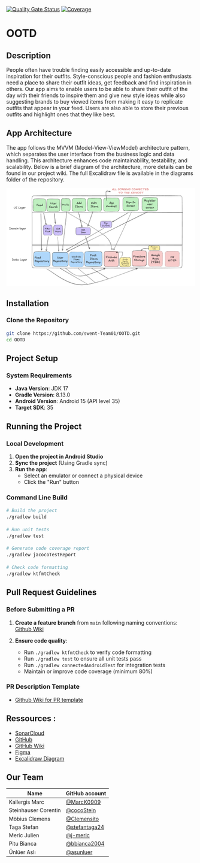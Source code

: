 [![Quality Gate Status](https://sonarcloud.io/api/project_badges/measure?project=swent-Team01_OOTD&metric=alert_status)](https://sonarcloud.io/summary/new_code?id=swent-Team01_OOTD)
[![Coverage](https://sonarcloud.io/api/project_badges/measure?project=swent-Team01_OOTD&metric=coverage)](https://sonarcloud.io/summary/new_code?id=swent-Team01_OOTD)

# OOTD 

## Description
People often have trouble finding easily accessible and up-to-date inspiration for their outfits. 
Style-conscious people and fashion enthusiasts need a place to share their outfit ideas, get 
feedback and find inspiration in others. Our app aims to enable users to be able to share their 
outfit of the day with their friends to inspire them and give new style ideas while also suggesting 
brands to buy viewed items from making it easy to replicate outfits that appear in your feed. Users 
are also able to store their previous outfits and highlight ones that they like best.

## App Architecture
The app follows the MVVM (Model-View-ViewModel) architecture pattern, which separates the user 
interface from the business logic and data handling. This architecture enhances code maintainability,
testability, and scalability. Below is a brief diagram of the architecture, more details can be 
found in our project wiki. The full Excalidraw file is available in the diagrams folder of the repository.

![App Architecture](diagrams/App_Arch_M1.png)
## Installation

### Clone the Repository
```bash
git clone https://github.com/swent-Team01/OOTD.git
cd OOTD
```

## Project Setup

### System Requirements
- **Java Version**: JDK 17
- **Gradle Version**: 8.13.0
- **Android Version**: Android 15 (API level 35)
- **Target SDK**: 35

## Running the Project

### Local Development
1. **Open the project in Android Studio**
2. **Sync the project** (Using Gradle sync)
3. **Run the app**:
   - Select an emulator or connect a physical device
   - Click the "Run" button

### Command Line Build
```bash
# Build the project
./gradlew build

# Run unit tests
./gradlew test

# Generate code coverage report
./gradlew jacocoTestReport

# Check code formatting
./gradlew ktfmtCheck
```

## Pull Request Guidelines

### Before Submitting a PR

1. **Create a feature branch** from `main` following naming conventions:
   [Github Wiki](https://github.com/swent-Team01/OOTD/wiki/Branching-guidelines)
  
2. **Ensure code quality**:
   - Run `./gradlew ktfmtCheck` to verify code formatting
   - Run `./gradlew test` to ensure all unit tests pass
   - Run `./gradlew connectedAndroidTest` for integration tests
   - Maintain or improve code coverage (minimum 80%)

### PR Description Template
- [Github Wiki for PR template](https://github.com/swent-Team01/OOTD/wiki/Process-Definition#commit-message-template-conventional-commits)

## Ressources :
- [SonarCloud](https://sonarcloud.io/organizations/swent-team01/projects)
- [GitHub](https://github.com/swent-Team01/OOTD)
- [GitHub Wiki](https://github.com/swent-Team01/OOTD/wiki)
- [Figma](https://www.figma.com/design/EQfCuEx3jJpUSZ3NKc4DE5/stefan.taga-s-team-library?t=1rG02nxGubCxY31q-0)
- [Excalidraw Diagram](https://excalidraw.com/#room=6865124c29e8ec921503,zoRPDbzFGn37jQek7YM2ag)

## Our Team
| Name                 | GitHub account                                   |
|----------------------|--------------------------------------------------|
| Kallergis Marc       | [@MarcK0909](https://github.com/MarcK0909)       |
| Steinhauser Corentin | [@cocoStein](https://github.com/cocoStein)       |
| Möbius  Clemens      | [@Clemensito](https://github.com/Clemensito)     |
| Taga    Stefan       | [@stefantaga24](https://github.com/stefantaga24) |
| Meric  Julien        | [@j-meric](https://github.com/j-meric)           |
| Pitu  Bianca         | [@bbianca2004](https://github.com/bbianca2004)   |
| Ünlüer Aslı          | [@asunluer](https://github.com/asunluer)         |
